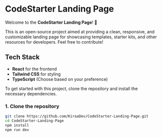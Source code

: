 # CodeStarter Landing Page

Welcome to the **CodeStarter Landing Page**! 🚀

This is an open-source project aimed at providing a clean, responsive, and customizable landing page for showcasing templates, starter kits, and other resources for developers. Feel free to contribute!

## Tech Stack

- **React** for the frontend
- **Tailwind CSS** for styling
- **TypeScript** (Choose based on your preference)

To get started with this project, clone the repository and install the necessary dependencies.

### 1. Clone the repository

```bash
git clone https://github.com/KiraaDev/CodeStarter-Landing-Page.git
cd CodeStarter-Landing-Page
npm install
npm run dev
